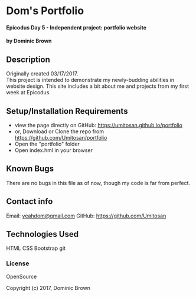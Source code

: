 # Dom's Portfolio

#### Epicodus Day 5 - Independent project: portfolio website

#### by Dominic Brown

## Description

Originally created 03/17/2017.  
This project is intended to demonstrate my newly-budding abilities in website design.  This site includes a bit about me and projects from my first week at Epicodus.

## Setup/Installation Requirements

* view the page directly on GitHub: https://umitosan.github.io/portfolio
* or, Download or Clone the repo from https://github.com/Umitosan/portfolio
* Open the "portfolio" folder
* Open index.hml in your browser

## Known Bugs

There are no bugs in this file as of now, though my code is far from perfect.

## Contact info

Email: yeahdom@gmail.com
GitHub: https://github.com/Umitosan

## Technologies Used

HTML
CSS
Bootstrap
git

### License

OpenSource

Copyright (c) 2017, Dominic Brown
